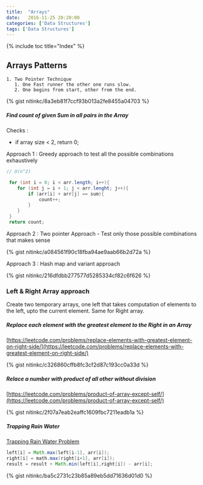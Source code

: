 ```yaml
---
title:  "Arrays"
date:   2016-11-25 20:20:00
categories: ['Data Structures']
tags: ['Data Structures']
---
```


{% include toc title="Index" %}

## Arrays Patterns

    1. Two Pointer Technique
       1. One Fast runner the other one runs slow.
       2. One begins from start, other from the end.

{% gist nitinkc/8a3eb81f7ccf93b013a2fe8455a04703 %}



##### Find count of given Sum in all pairs in the Array

Checks :

  * if array size < 2, return 0;

Approach 1 : Greedy approach to test all the possible combinations exhaustively

```java
// O(n^2)

 for (int i = 0; i < arr.length; i++){
    for (int j = i + 1; j < arr.lenght; j++){
        if (arr[i] + arr[j] == sum){
            count++;
        }
    }
 }
 return count;
```

Approach 2 : Two pointer Approach - Test only those possible combinations that makes sense

{% gist nitinkc/a084561f90c18fba94ae9aab66b2d72a %}


Approach 3 : Hash map and variant approach

{% gist nitinkc/216dfdbb277577d5285334cf82c6f626 %}


### Left & Right Array approach

Create two temporary arrays, one left that takes computation of elements to the left, upto the current element. Same for Right array.

##### Replace each element with the greatest element to the Right in an Array

[https://leetcode.com/problems/replace-elements-with-greatest-element-on-right-side/](https://leetcode.com/problems/replace-elements-with-greatest-element-on-right-side/)

{% gist nitinkc/c326860cffb8fc3cf2d87c193cc0a33d %}


##### Relace a number with product of all other without division

[https://leetcode.com/problems/product-of-array-except-self/](https://leetcode.com/problems/product-of-array-except-self/)

{% gist nitinkc/2f07a7eab2eaffc1609fbc7211eadb1a %}


##### Trapping Rain Water

[Trapping Rain Water Problem](https://leetcode.com/problems/trapping-rain-water/)

```Java
left[i] = Math.max(left[i-1], arr[i]);
right[i] = math.max(right[i+1], arr[i]);
result = result + Math.min(left[i],right[i]) - arr[i];
```
{% gist nitinkc/ba5c2731c23b85a89eb5dd71636d01d0 %}
